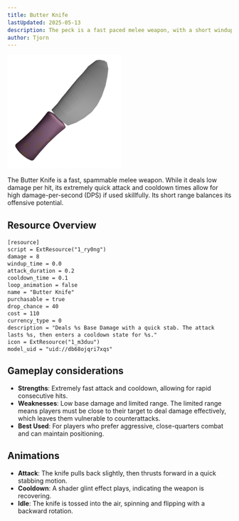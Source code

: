 ```yaml
---
title: Butter Knife
lastUpdated: 2025-05-13
description: The peck is a fast paced melee weapon, with a short windup time and a quick cooldown.
author: Tjorn
---
```


![Butter Knife Icon](../../../../../../../assets/fowl-play/gameplay/combat/melee-combat/weapons/butter-knife/butter_knife.png)

The Butter Knife is a fast, spammable melee weapon. While it deals low damage per hit, its extremely quick attack and cooldown times allow for high damage-per-second (DPS) if used skillfully. Its short range balances its offensive potential.

## Resource Overview

```gdscript
[resource]
script = ExtResource("1_ry0ng")
damage = 8
windup_time = 0.0
attack_duration = 0.2
cooldown_time = 0.1
loop_animation = false
name = "Butter Knife"
purchasable = true
drop_chance = 40
cost = 110
currency_type = 0
description = "Deals %s Base Damage with a quick stab. The attack lasts %s, then enters a cooldown state for %s."
icon = ExtResource("1_m3duu")
model_uid = "uid://db68ojqri7xqs"
```

## Gameplay considerations

- **Strengths**: Extremely fast attack and cooldown, allowing for rapid consecutive hits.
- **Weaknesses**: Low base damage and limited range. The limited range means players must be close to their target to deal damage effectively, which leaves them vulnerable to counterattacks.
- **Best Used**: For players who prefer aggressive, close-quarters combat and can maintain positioning.

## Animations

- **Attack**: The knife pulls back slightly, then thrusts forward in a quick stabbing motion.
- **Cooldown**: A shader glint effect plays, indicating the weapon is recovering.
- **Idle**: The knife is tossed into the air, spinning and flipping with a backward rotation.
